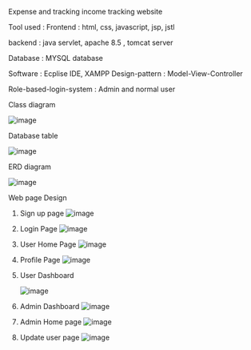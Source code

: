 Expense and  tracking income tracking website


Tool used : 
Frontend : html, css, javascript, jsp, jstl 


backend : java servlet, apache 8.5 , tomcat server


Database : MYSQL database 

Software : Ecplise IDE, XAMPP
Design-pattern : Model-View-Controller 

Role-based-login-system : Admin and normal user 



Class diagram

![image](https://github.com/sajinamatya/Expensoft/assets/66240249/d0e31c7a-6dca-49df-9f4b-85af87e71f05)


Database table 




![image](https://github.com/sajinamatya/Expensoft/assets/66240249/9792960b-4d5f-44cf-8878-5aa8eebff127)






ERD diagram 



![image](https://github.com/sajinamatya/Expensoft/assets/66240249/4ce39772-ac77-4005-b398-c4599aace29a)




Web page Design 
1. Sign up page
   ![image](https://github.com/sajinamatya/Expensoft/assets/66240249/45a79680-2529-4161-9696-c9034f862de4)

2. Login Page
  ![image](https://github.com/sajinamatya/Expensoft/assets/66240249/8af757df-74c7-4bf5-ad67-c80a1a06d100)

3. User Home Page
   ![image](https://github.com/sajinamatya/Expensoft/assets/66240249/8ee0a166-1b07-4d2e-b649-dbba7652ea2c)



4. Profile Page
 ![image](https://github.com/user-attachments/assets/a1ab531c-3f79-4731-9fcd-e60dace0489d)




5. User Dashboard
   
   ![image](https://github.com/sajinamatya/Expensoft/assets/66240249/2e165fd3-4dab-4473-931f-cf8bb4d5a3a6)


6. Admin Dashboard
   ![image](https://github.com/user-attachments/assets/143f8bca-da37-4c86-8310-62d723a368ab)

7. Admin Home page
   ![image](https://github.com/user-attachments/assets/cf728f73-2d0f-49b0-b988-1ce147b90aed)
8. Update user page
   ![image](https://github.com/user-attachments/assets/a200e76c-f62c-4a7c-a641-3c0fe549be63)


